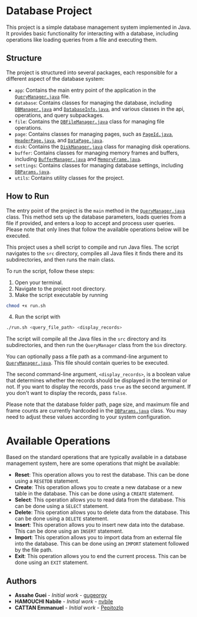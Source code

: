 # Database Project

This project is a simple database management system implemented in Java. It provides basic functionality for interacting with a database, including operations like loading queries from a file and executing them.

## Structure

The project is structured into several packages, each responsible for a different aspect of the database system:

-   `app`: Contains the main entry point of the application in the [`QueryManager.java`](CODE/src/up/mi/bdda/app/QueryManager.java) file.
-   `database`: Contains classes for managing the database, including [`DBManager.java`](CODE/src/up/mi/bdda/app/database/DBManager.java) and [`DatabaseInfo.java`](CODE/src/up/mi/bdda/app/database/DatabaseInfo.java), and various classes in the api, operations, and query subpackages.
-   `file`: Contains the [`DBFileManager.java`](CODE/src/up/mi/bdda/app/file/DBFileManager.java) class for managing file operations.
-   `page`: Contains classes for managing pages, such as [`PageId.java`](CODE/src/up/mi/bdda/app/page/PageId.java), [`HeaderPage.java`](CODE/src/up/mi/bdda/app/page/HeaderPage.java), and [`DataPage.java`](CODE/src/up/mi/bdda/app/page/DataPage.java).
-   `disk`: Contains the [`DiskManager.java`](CODE/src/up/mi/bdda/app/disk/DiskManager.java) class for managing disk operations.
-   `buffer`: Contains classes for managing memory frames and buffers, including [`BufferManager.java`](CODE/src/up/mi/bdda/app/buffer/BufferManager.java) and [`MemoryFrame.java`](CODE/src/up/mi/bdda/app/buffer/MemoryFrame.java).
-   `settings`: Contains classes for managing database settings, including [`DBParams.java`](CODE/src/up/mi/bdda/app/settings/DBParams.java).
-   `utils`: Contains utility classes for the project.

## How to Run

The entry point of the project is the `main` method in the [`QueryManager.java`](CODE/src/up/mi/bdda/app/QueryManager.java) class. This method sets up the database parameters, loads queries from a file if provided, and enters a loop to accept and process user queries. Please note that only lines that follow the available operations below will be executed.

This project uses a shell script to compile and run Java files. The script navigates to the `src` directory, compiles all Java files it finds there and its subdirectories, and then runs the main class.

To run the script, follow these steps:

1. Open your terminal.
2. Navigate to the project root directory.
3. Make the script executable by running

```sh
chmod +x run.sh
```

4. Run the script with

```sh
./run.sh <query_file_path> <display_records>
```

The script will compile all the Java files in the `src` directory and its subdirectories, and then run the `QueryManager` class from the `bin` directory.

You can optionally pass a file path as a command-line argument to [`QueryManager.java`](CODE/src/up/mi/bdda/app/QueryManager.java). This file should contain queries to be executed.

The second command-line argument, `<display_records>`, is a boolean value that determines whether the records should be displayed in the terminal or not. If you want to display the records, pass `true` as the second argument. If you don't want to display the records, pass `false`.

Please note that the database folder path, page size, and maximum file and frame counts are currently hardcoded in the [`DBParams.java`](CODE/src/up/mi/bdda/app/settings/DBParams.java) class. You may need to adjust these values according to your system configuration.

# Available Operations

Based on the standard operations that are typically available in a database management system, here are some operations that might be available:

-   **Reset**: This operation allows you to rest the database. This can be done using a `RESETDB` statement.
-   **Create**: This operation allows you to create a new database or a new table in the database. This can be done using a `CREATE` statement.
-   **Select**: This operation allows you to read data from the database. This can be done using a `SELECT` statement.
-   **Delete**: This operation allows you to delete data from the database. This can be done using a `DELETE` statement.
-   **Insert**: This operation allows you to insert new data into the database. This can be done using an `INSERT` statement.
-   **Import**: This operation allows you to import data from an external file into the database. This can be done using an `IMPORT` statement followed by the file path.
-   **Exit**: This operation allows you to end the current process. This can be done using an `EXIT` statement.

## Authors

-   **Assahe Guei** - _Initial work_ - [gugeorgy](https://github.com/gugeorgy)
-   **HAMOUCHI Nabile** - _Initial work_ - [nvbile](https://github.com/nvbile)
-   **CATTAN Emmanuel** - _Initial work_ - [Pepitozlp](https://github.com/Pepitozlp)
